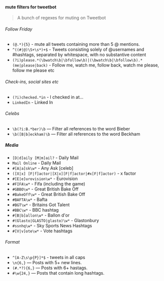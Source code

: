 #### mute filters for tweetbot

> A bunch of regexes for muting on Tweetbot


###### Follow Friday

+ `(@.*){5}` - mute all tweets containing more than 5 @ mentions.
+ `^((#|@)\S+\s*)+$` - Tweets consisting solely of @usernames and #hashtags, separated by whitespace, with no substantive content
+ `(?i)please.*(\bwatch\b|\bfollow\b)|(\bwatch\b|\bfollow\b).*(me|please|back)` - Follow me, watch me, follow back, watch me please, follow me please etc

###### Check-ins, social sites etc

+ `(?i)checked.*in` - I checked in at...
+ `LinkedIn` - Linked In

###### Celebs 

+ `\b(?i:B.*ber)\b` — Filter all references to the word Bieber
+ `\b([B|b]eckham)\b` — Filter all references to the word Beckham

##### Media
+ `[D|d]aily [M|m]ail?` - Daily Mail
+ `Mail Online` - Daily Mail
+ `#[A|a]sk\w*` - Any Ask [celeb] 
+ `([X|x] [F|f]actor|[X|x][F|f]actor|#x[F|f]actor)` - x factor
+ `#[E|e]urovision\w*` - Eurovision
+ `#FIFA\w*` - Fifa (including the game)
+ `#GBBO\w*` - Great British Bake Off
+ `#BakeOff\w*` - Great British Bake Off
+ `#BAFTA\w*` - Bafta
+ `#BGT\w*` - Britains Got Talent
+ `#BBC\w*` - BBC hashtag
+ `#[B|b]allon\w*` - Ballon d'or
+ `#(Glasto|GLASTO|glasto)\w*` - Glastonbury
+ `#ssnhq\w*` - Sky Sports News Hashtags
+ `#[V|v]ote\w*` - Vote hashtags

###### Format

+ `^[A-Z\s\p{P}]*$` - tweets in all caps
+ `\n{6,}` — Posts with 5+ new lines.
+ `(#.*?){6,}` — Posts with 6+ hastags.
+ `#\w{24,}` — Posts that contain long hashtags.
